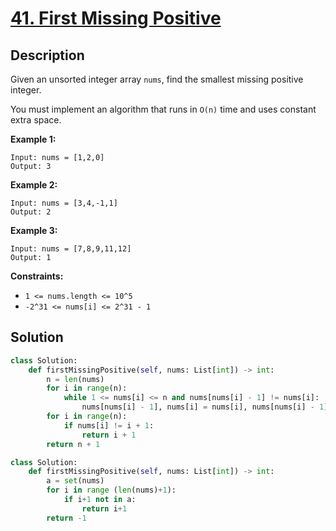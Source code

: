 # [41. First Missing Positive](https://leetcode.com/problems/first-missing-positive/description/?envType=daily-question&envId=2024-03-26)

## Description

Given an unsorted integer array `nums`, find the smallest missing positive integer.

You must implement an algorithm that runs in `O(n)` time and uses constant extra space.

**Example 1:**

```
Input: nums = [1,2,0]
Output: 3
```

**Example 2:**

```
Input: nums = [3,4,-1,1]
Output: 2
```

**Example 3:**

```
Input: nums = [7,8,9,11,12]
Output: 1
```

**Constraints:**

- `1 <= nums.length <= 10^5`
- `-2^31 <= nums[i] <= 2^31 - 1`

## Solution

```python
class Solution:
    def firstMissingPositive(self, nums: List[int]) -> int:
        n = len(nums)
        for i in range(n):
            while 1 <= nums[i] <= n and nums[nums[i] - 1] != nums[i]:
                nums[nums[i] - 1], nums[i] = nums[i], nums[nums[i] - 1]
        for i in range(n):
            if nums[i] != i + 1:
                return i + 1
        return n + 1
```

```python
class Solution:
    def firstMissingPositive(self, nums: List[int]) -> int:
        a = set(nums)
        for i in range (len(nums)+1):
            if i+1 not in a:
                return i+1
        return -1
```